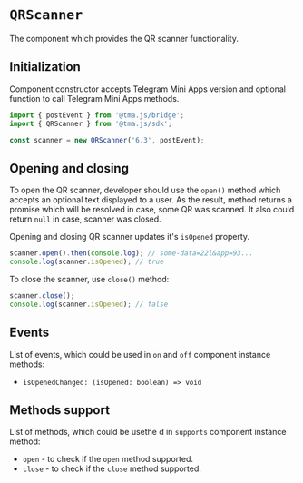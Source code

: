 # `QRScanner`

The component which provides the QR scanner functionality.

## Initialization

Component constructor accepts Telegram Mini Apps version and optional function to call Telegram Mini
Apps methods.

```typescript
import { postEvent } from '@tma.js/bridge';
import { QRScanner } from '@tma.js/sdk';

const scanner = new QRScanner('6.3', postEvent);
```

## Opening and closing

To open the QR scanner, developer should use the `open()` method which accepts an optional text
displayed to a user. As the result, method returns a promise which will be resolved in case, some
QR was scanned. It also could return `null` in case, scanner was closed.

Opening and closing QR scanner updates it's `isOpened` property.

```typescript
scanner.open().then(console.log); // some-data=22l&app=93...
console.log(scanner.isOpened); // true
```

To close the scanner, use `close()` method:

```typescript
scanner.close();
console.log(scanner.isOpened); // false
```

## Events

List of events, which could be used in `on` and `off` component instance methods:

- `isOpenedChanged: (isOpened: boolean) => void`

## Methods support

List of methods, which could be usethe d in `supports` component instance method:

- `open` - to check if the `open` method supported.
- `close` - to check if the  `close` method supported.
